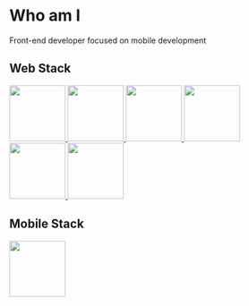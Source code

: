 <h1>Who am I</h1> 

<p>Front-end developer focused on mobile development</p>

<h2>Web Stack</h2> 
<p float="left">
  <a href="https://en.wikipedia.org/wiki/HTML5">
    <img src="https://cdn.jsdelivr.net/gh/devicons/devicon/icons/html5/html5-original.svg" width="100" height="100" />  
  </a>
  <a href="https://en.wikipedia.org/wiki/CSS3">
    <img src="https://cdn.jsdelivr.net/gh/devicons/devicon/icons/css3/css3-original.svg" width="100" height="100" />    
  </a>
  <a href="https://en.wikipedia.org/wiki/Sass_(style_sheet_language)">
    <img src="https://cdn.jsdelivr.net/gh/devicons/devicon/icons/sass/sass-original.svg" width="100" height="100" />
  </a>
  <a href="https://en.wikipedia.org/wiki/JavaScript">
    <img src="https://cdn.jsdelivr.net/gh/devicons/devicon/icons/javascript/javascript-original.svg" width="100" height="100" />
  </a>
  <a href="https://en.wikipedia.org/wiki/TypeScript">
    <img src="https://cdn.jsdelivr.net/gh/devicons/devicon/icons/typescript/typescript-original.svg" width="100" height="100" />
  </a>
  <a href="https://en.wikipedia.org/wiki/React_(software)">
     <img src="https://cdn.jsdelivr.net/gh/devicons/devicon/icons/react/react-original.svg" width="100" height="100" />
  </a>  
</p>

<h2>Mobile Stack</h2> 

<p float="left">
  <a href="https://en.wikipedia.org/wiki/Flutter_(software)">
    <img src="https://cdn.jsdelivr.net/gh/devicons/devicon/icons/flutter/flutter-original.svg" width="100" height="100" />
  </a>
</p>


